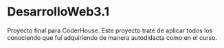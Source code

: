 # DesarrolloWeb3.1
Proyecto final para CoderHouse.
Este proyecto traté de aplicar todos los conociendo que fuí adquiriendo de manera autodidacta como en el curso.

